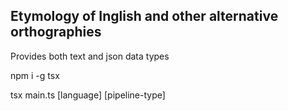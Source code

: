 ## Etymology of Inglish and other alternative orthographies

Provides both text and json data types

npm i -g tsx 

tsx main.ts [language] [pipeline-type]